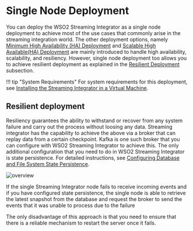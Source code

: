 # Single Node Deployment

You can deploy the WSO2 Streaming Integrator as a single node deployment to achieve most of the use cases that commonly arise
in the streaming integration world. The other deployment options, namely [Minimum High Availability (HA) Deployment]({{base_path}}/install-and-setup/setup/si-deployment/deploying-si-as-minimum-ha-cluster) and
[Scalable High Available(HA) Deployment]({{base_path}}/install-and-setup/setup/si-deployment/deploying-si-as-a-scalable-cluster) are mainly introduced to handle high availability, scalability, and resiliency.
However, single node deployment too allows you to achieve resilient deployment as explained in the [Resilient Deployment](#resilient-deployment) subsection.

!!! tip "System Requirements"
    For system requirements for this deployment, see [Installing the Streaming Integrator in a Virtual Machine]({{base_path}}/install-and-setup/install/installing-the-product/installing-si).

## Resilient deployment

Resiliency guarantees the ability to withstand or recover from any system failure and carry out the process without 
loosing any data. Streaming integrator has the capability to achieve the above via a broker that can replay data from a
certain checkpoint. Kafka is one such broker that you can configure with WSO2 Streaming Integrator to achieve this. The only additional configuration that you need to do in WSO2 Streaming Integrator is state persistence. For detailed
instructions, see [Configuring Database and File System State Persistence]({{base_path}}/install-and-setup/setup/si-setup/configuring-database-and-file-system-state-persistence).

![overview]({{base_path}}/assets/img/streaming/deploying-si-as-a-single-node-deployment/single-node-deployment.png)

If the single Streaming Integrator node fails to receive incoming events and if you have configured state persistence, the single node is able to retrieve the latest snapshot from the database and request the broker to send the events that it was unable to process due to the failure


The only disadvantage of this approach is that you need to ensure that there is a reliable mechanism to restart the server once it fails.

